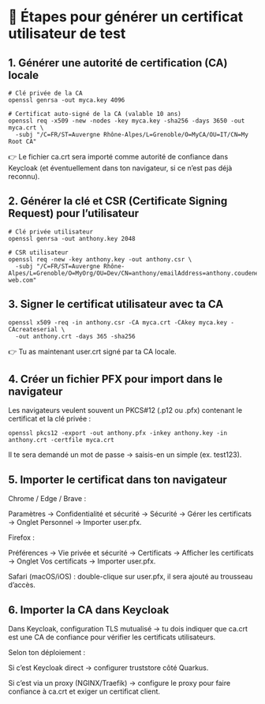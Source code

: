 ﻿# 🔧 Étapes pour générer un certificat utilisateur de test

## 1. Générer une autorité de certification (CA) locale

```
# Clé privée de la CA
openssl genrsa -out myca.key 4096

# Certificat auto-signé de la CA (valable 10 ans)
openssl req -x509 -new -nodes -key myca.key -sha256 -days 3650 -out myca.crt \
  -subj "/C=FR/ST=Auvergne Rhône-Alpes/L=Grenoble/O=MyCA/OU=IT/CN=My Root CA"
```

👉 Le fichier ca.crt sera importé comme autorité de confiance dans Keycloak (et éventuellement dans ton navigateur, si ce n’est pas déjà reconnu).

## 2. Générer la clé et CSR (Certificate Signing Request) pour l’utilisateur

```
# Clé privée utilisateur
openssl genrsa -out anthony.key 2048

# CSR utilisateur
openssl req -new -key anthony.key -out anthony.csr \
  -subj "/C=FR/ST=Auvergne Rhône-Alpes/L=Grenoble/O=MyOrg/OU=Dev/CN=anthony/emailAddress=anthony.coudene@technidata-web.com"
```

## 3. Signer le certificat utilisateur avec ta CA

```
openssl x509 -req -in anthony.csr -CA myca.crt -CAkey myca.key -CAcreateserial \
  -out anthony.crt -days 365 -sha256
```

👉 Tu as maintenant user.crt signé par ta CA locale.

## 4. Créer un fichier PFX pour import dans le navigateur

Les navigateurs veulent souvent un PKCS#12 (.p12 ou .pfx) contenant le certificat et la clé privée :

```
openssl pkcs12 -export -out anthony.pfx -inkey anthony.key -in anthony.crt -certfile myca.crt
```

Il te sera demandé un mot de passe → saisis-en un simple (ex. test123).

## 5. Importer le certificat dans ton navigateur

Chrome / Edge / Brave :

Paramètres → Confidentialité et sécurité → Sécurité → Gérer les certificats → Onglet Personnel → Importer user.pfx.

Firefox :

Préférences → Vie privée et sécurité → Certificats → Afficher les certificats → Onglet Vos certificats → Importer user.pfx.

Safari (macOS/iOS) : double-clique sur user.pfx, il sera ajouté au trousseau d’accès.

## 6. Importer la CA dans Keycloak

Dans Keycloak, configuration TLS mutualisé → tu dois indiquer que ca.crt est une CA de confiance pour vérifier les certificats utilisateurs.

Selon ton déploiement :

Si c’est Keycloak direct → configurer truststore côté Quarkus.

Si c’est via un proxy (NGINX/Traefik) → configure le proxy pour faire confiance à ca.crt et exiger un certificat client.